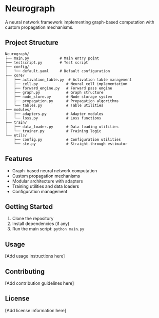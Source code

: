 # Neurograph

A neural network framework implementing graph-based computation with custom propagation mechanisms.

## Project Structure

```
Neurograph/
├── main.py              # Main entry point
├── testscript.py        # Test script
├── config/
│   └── default.yaml     # Default configuration
├── core/
│   ├── activation_table.py  # Activation table management
│   ├── cell.py             # Neural cell implementation
│   ├── forward_engine.py   # Forward pass engine
│   ├── graph.py            # Graph structure
│   ├── node_store.py       # Node storage system
│   ├── propagation.py      # Propagation algorithms
│   └── tables.py           # Table utilities
├── modules/
│   ├── adapters.py         # Adapter modules
│   └── loss.py             # Loss functions
├── train/
│   ├── data_loader.py      # Data loading utilities
│   └── trainer.py          # Training logic
└── utils/
    ├── config.py           # Configuration utilities
    └── ste.py              # Straight-through estimator
```

## Features

- Graph-based neural network computation
- Custom propagation mechanisms
- Modular architecture with adapters
- Training utilities and data loaders
- Configuration management

## Getting Started

1. Clone the repository
2. Install dependencies (if any)
3. Run the main script: `python main.py`

## Usage

[Add usage instructions here]

## Contributing

[Add contribution guidelines here]

## License

[Add license information here]
